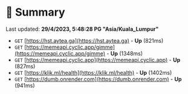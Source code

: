 # 📖 Summary
Last updated: **29/4/2023, 5:48:28 PG "Asia/Kuala_Lumpur"**

- `GET` [https://hst.aytea.ga](https://hst.aytea.ga) - **Up** (821ms)
- `GET` [https://memeapi.cyclic.app/gimme](https://memeapi.cyclic.app/gimme) - **Up** (1348ms)
- `GET` [https://memeapi.cyclic.app](https://memeapi.cyclic.app) - **Up** (827ms)
- `GET` [https://klik.ml/health](https://klik.ml/health) - **Up** (1402ms)
- `GET` [https://dumb.onrender.com](https://dumb.onrender.com) - **Up** (941ms)
